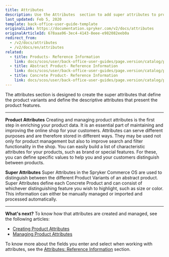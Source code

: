 ```yaml
---
title: Attributes
description: Use the Attributes  section to add super attributes to product variants to highlight its specific peculiarities.
last_updated: Feb 5, 2020
template: back-office-user-guide-template
originalLink: https://documentation.spryker.com/v2/docs/attributes
originalArticleId: 678aaa96-3ec4-4143-8eee-e982082eeb0a
redirect_from:
  - /v2/docs/attributes
  - /v2/docs/en/attributes
related:
  - title: Products- Reference Information
    link: docs/scos/user/back-office-user-guides/page.version/catalog/products/references/products-reference-information.html
  - title: Abstract Product- Reference Information
    link: docs/scos/user/back-office-user-guides/page.version/catalog/products/references/abstract-product-reference-information.html
  - title: Concrete Product- Reference Information
    link: docs/scos/user/back-office-user-guides/page.version/catalog/products/references/concrete-product-reference-information.html
---
```


The attributes section is designed to create the super attributes that define the product variants and define the descriptive attributes that present the product features.
***
**Product Attributes**
Creating and managing product attributes is the first step in enriching your product data. It is an essential part of maintaining and improving the online shop for your customers. Attributes can serve different purposes and are therefore stored in different ways. They may be used not only for product management but also to improve search and filter functionality in the shop.
You can easily build a list of characteristic attributes for your products, such as brand or special features. For these, you can define specific values to help you and your customers distinguish between products. 

**Super Attributes**
Super Attributes in the Spryker Commerce OS are used to distinguish between the different Product Variants of an abstract product. Super Attributes define each Concrete Product and can consist of whichever distinguishing feature you wish to highlight, such as size or color. This information can either be manually managed or imported and processed automatically. 
***
**What's next?**
To know how that attributes are created and managed, see the following articles:
* [Creating Product Attributes](/docs/scos/user/back-office-user-guides/{{page.version}}/catalog/attributes/create-product-attributes.html)
* [Managing Product Attributes](/docs/scos/user/back-office-user-guides/{{page.version}}/catalog/attributes/edit-product-attributes.html)

To know more about the fields you enter and select when working with attributes, see the [Attributes: Reference Information](/docs/scos/user/back-office-user-guides/{{page.version}}/catalog/attributes/references/attributes-reference-information.html) section.
